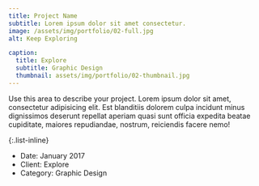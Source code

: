 ```yaml
---
title: Project Name
subtitle: Lorem ipsum dolor sit amet consectetur.
image: /assets/img/portfolio/02-full.jpg
alt: Keep Exploring

caption:
  title: Explore
  subtitle: Graphic Design
  thumbnail: assets/img/portfolio/02-thumbnail.jpg
---
```

Use this area to describe your project. Lorem ipsum dolor sit amet, consectetur adipisicing elit. Est blanditiis dolorem culpa incidunt minus dignissimos deserunt repellat aperiam quasi sunt officia expedita beatae cupiditate, maiores repudiandae, nostrum, reiciendis facere nemo!

{:.list-inline}
- Date: January 2017
- Client: Explore
- Category: Graphic Design

